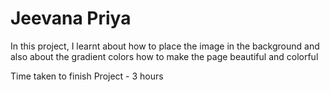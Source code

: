 # Jeevana Priya

In this project, I learnt about how to place the image in the background and also about the gradient colors how to make the page beautiful and colorful

Time taken to finish Project - 3 hours